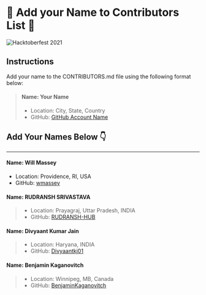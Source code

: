 
# 🎃 Add your Name to Contributors List  🎃

![Hacktoberfest 2021](https://hacktoberfest.digitalocean.com/_nuxt/img/logo-hacktoberfest-full.f42e3b1.svg)


## Instructions 

Add your name to the CONTRIBUTORS.md file using the following format below:

> #### Name: Your Name
> - Location: City, State, Country
> - GitHub: [GitHub Account Name](your-GitHub-link)


## Add Your Names Below 👇

---

#### Name: Will Massey
- Location: Providence, RI, USA
- GitHub: [wmassey](https://github.com/wmassey776)


#### Name: RUDRANSH SRIVASTAVA
> - Location: Prayagraj, Uttar Pradesh, INDIA
> - GitHub: [RUDRANSH-HUB](https://github.com/RUDRANSH-hub)


#### Name: Divyaant Kumar Jain
> - Location: Haryana, INDIA
> - GitHub: [Divyaantkj01](https://github.com/Divyaantkj01)

#### Name: Benjamin Kaganovitch
> - Location: Winnipeg, MB, Canada
> - GitHub: [BenjaminKaganovitch](https://github.com/BenjaminKaganovitch)